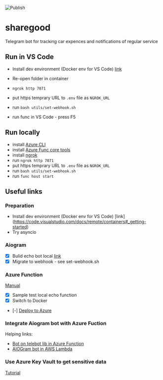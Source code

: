 ![Publish](https://github.com/osboo/sharegood/actions/workflows/publish.yaml/badge.svg)
# sharegood
Telegram bot for tracking car expences and notifications of regular service

## Run in VS Code
- Install dev environment (Docker env for VS Code) [link](https://code.visualstudio.com/docs/remote/containers#_getting-started)

- Re-open folder in container
- `ngrok http 7071`
- put https temprary URL to `.env` file as `NGROK_URL`
- run `bash utils/set-webhook.sh`
- run func in VS Code - press F5

## Run locally
- install [Azure CLI](https://docs.microsoft.com/en-us/cli/azure/install-azure-cli)
- install [Azure Func core tools](docs.microsoft.com/en-us/azure/azure-functions/functions-run-local)
- install [ngrok](https://dashboard.ngrok.com/get-started/setup)
- run `ngrok http 7071`
- put https temprary URL to `.env` file as `NGROK_URL`
- run `bash utils/set-webhook.sh`
- run `func host start`


## Useful links
### Preparation
 - Install dev environment (Docker env for VS Code) [link] (https://code.visualstudio.com/docs/remote/containers#_getting-started)
 - Try asyncio

### Aiogram
 -[x] Bulid echo bot local [link](https://surik00.gitbooks.io/aiogram-lessons/content/chapter1.html)
 -[x] Migrate to webhook - see set-webhook.sh

### Azure Function
[Manual](https://docs.microsoft.com/en-us/azure/azure-functions/functions-create-function-linux-custom-image?tabs=bash%2Cportal&pivots=programming-language-python#create-and-test-the-local-functions-project)

- [x] Sample test local echo function
- [x] Switch to Docker
- [-] [Deploy to Azure](https://docs.microsoft.com/en-us/azure/azure-functions/functions-create-function-linux-custom-image?tabs=bash%2Cportal&pivots=programming-language-python#enable-continuous-deployment-to-azure)

### Integrate Aiogram bot with Azure Fuction
Helping links:
- [Bot on telebot lib in Azure Function](https://masyan.ru/2019/10/serverless-azure-functions-telegram-python-bots/)
- [AIOGram bot in AWS Lambda](https://github.com/DavisDmitry/aiogram-aws-serverless-example/blob/master/bot.py) 

### Use Azure Key Vault to get sensitive data
[Tutorial](https://www.c-sharpcorner.com/article/how-to-access-azure-key-vault-secrets-through-rest-api-using-postman/)